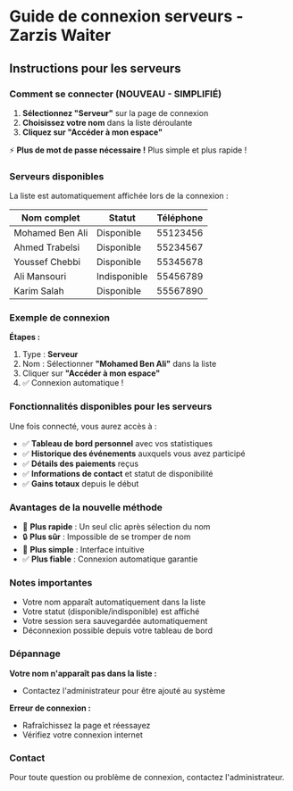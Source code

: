 # Guide de connexion serveurs - Zarzis Waiter

## Instructions pour les serveurs

### Comment se connecter (NOUVEAU - SIMPLIFIÉ)

1. **Sélectionnez "Serveur"** sur la page de connexion
2. **Choisissez votre nom** dans la liste déroulante
3. **Cliquez sur "Accéder à mon espace"**

⚡ **Plus de mot de passe nécessaire !** Plus simple et plus rapide !

### Serveurs disponibles

La liste est automatiquement affichée lors de la connexion :

| Nom complet     | Statut       | Téléphone |
| --------------- | ------------ | --------- |
| Mohamed Ben Ali | Disponible   | 55123456  |
| Ahmed Trabelsi  | Disponible   | 55234567  |
| Youssef Chebbi  | Disponible   | 55345678  |
| Ali Mansouri    | Indisponible | 55456789  |
| Karim Salah     | Disponible   | 55567890  |

### Exemple de connexion

**Étapes :**

1. Type : **Serveur**
2. Nom : Sélectionner **"Mohamed Ben Ali"** dans la liste
3. Cliquer sur **"Accéder à mon espace"**
4. ✅ Connexion automatique !

### Fonctionnalités disponibles pour les serveurs

Une fois connecté, vous aurez accès à :

- ✅ **Tableau de bord personnel** avec vos statistiques
- ✅ **Historique des événements** auxquels vous avez participé
- ✅ **Détails des paiements** reçus
- ✅ **Informations de contact** et statut de disponibilité
- ✅ **Gains totaux** depuis le début

### Avantages de la nouvelle méthode

- 🚀 **Plus rapide** : Un seul clic après sélection du nom
- 🔒 **Plus sûr** : Impossible de se tromper de nom
- 📱 **Plus simple** : Interface intuitive
- ✅ **Plus fiable** : Connexion automatique garantie

### Notes importantes

- Votre nom apparaît automatiquement dans la liste
- Votre statut (disponible/indisponible) est affiché
- Votre session sera sauvegardée automatiquement
- Déconnexion possible depuis votre tableau de bord

### Dépannage

**Votre nom n'apparaît pas dans la liste :**

- Contactez l'administrateur pour être ajouté au système

**Erreur de connexion :**

- Rafraîchissez la page et réessayez
- Vérifiez votre connexion internet

### Contact

Pour toute question ou problème de connexion, contactez l'administrateur.
